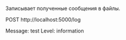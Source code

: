 Записывает полученные сообщения в файлы.

POST http://localhost:5000/log

Message: test
Level: information